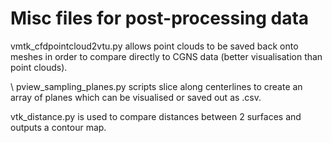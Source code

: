 # Misc files for post-processing data

vmtk_cfdpointcloud2vtu.py allows point clouds to be saved back onto meshes in order to compare directly to CGNS data (better visualisation than point clouds).  

\ pview_sampling_planes.py scripts slice along centerlines to create an array of planes which can be visualised or saved out as .csv.  

vtk_distance.py is used to compare distances between 2 surfaces and outputs a contour map.
